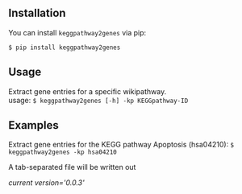 
## Installation

You can install `keggpathway2genes` via pip:

`$ pip install keggpathway2genes`

## Usage
Extract gene entries for a specific wikipathway.
<br>usage: `$ keggpathway2genes [-h] -kp KEGGpathway-ID`</br>

## Examples
Extract gene entries for the KEGG pathway Apoptosis (hsa04210):
`$ keggpathway2genes -kp hsa04210`

A tab-separated file will be written out

<i>current version='0.0.3'</i>


